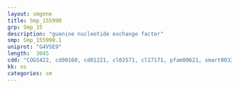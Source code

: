 ```yaml
---
layout: smgene
title: Smp_155990
grp: Smp_15
description: "guanine nucleotide exchange factor"
smp: Smp_155990.1
uniprot: "G4VSE9"
length:  3045
cdd: "COG5422, cd00160, cd01221, cl02571, cl17171, pfam00621, smart00325"
kk: ns
categories: sm
---
```

